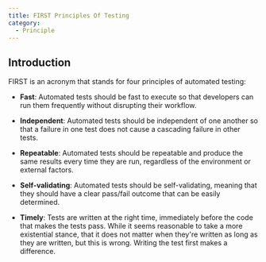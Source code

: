 ```yaml
---
title: FIRST Principles Of Testing
category:
  - Principle
---
```


## Introduction

FIRST is an acronym that stands for four principles of automated testing:

- **Fast**: Automated tests should be fast to execute so that developers can run them frequently without disrupting their workflow.

- **Independent**: Automated tests should be independent of one another so that a failure in one test does not cause a cascading failure in other tests.

- **Repeatable**: Automated tests should be repeatable and produce the same results every time they are run, regardless of the environment or external factors.

- **Self-validating**: Automated tests should be self-validating, meaning that they should have a clear pass/fail outcome that can be easily determined.

- **Timely**: Tests are written at the right time, immediately before the code that makes the tests pass. While it seems reasonable to take a more existential stance, that it does not matter when they're written as long as they are written, but this is wrong. Writing the test first makes a difference.